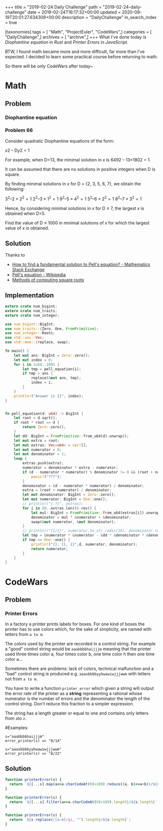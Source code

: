 +++
title = "2019-02-24 Daily Challenge"
path = "2019-02-24-daily-challenge"
date = 2019-02-24T16:17:32+00:00
updated = 2020-09-19T20:01:27.634309+00:00
description = "DailyChallenge"
in_search_index = true

[taxonomies]
tags = [ "Math", "ProjectEuler", "CodeWars",]
categories = [ "DailyChallenge",]
archives = [ "archive",]
+++
What I've done today is *Diophantine equation* in *Rust* and *Printer Errors* in *JavaScript*.

BTW, I found math became more and more difficult, far more than I've expected. I decided to learn some practical course before returning to math.

So there will be only CodeWars after today~

<!--more-->

# Math

## Problem

### Diophantine equation

### Problem 66

Consider quadratic Diophantine equations of the form:

*x*2 – D*y*2 = 1

For example, when D=13, the minimal solution in *x* is 6492 – 13×1802 = 1.

It can be assumed that there are no solutions in positive integers when D is square.

By finding minimal solutions in *x* for D = {2, 3, 5, 6, 7}, we obtain the following:

$3^2 – 2×2^2 = 1$
$2^2 – 3×1^2 = 1$
$9^2 – 5×4^2 = 1$
$5^2 – 6×2^2 = 1$
$8^2 – 7×3^2 = 1$

Hence, by considering minimal solutions in *x* for D ≤ 7, the largest *x* is obtained when D=5.

Find the value of D ≤ 1000 in minimal solutions of *x* for which the largest value of *x* is obtained.

## Solution

Thanks to

- [How to find a fundamental solution to Pell's equation? - Mathematics Stack Exchange](https://math.stackexchange.com/questions/1045127/how-to-find-a-fundamental-solution-to-pells-equation)
- [Pell's equation - Wikipedia](https://en.wikipedia.org/wiki/Pell%27s_equation#Solutions)
- [Methods of computing square roots](https://en.wikipedia.org/wiki/Methods_of_computing_square_roots#Continued_fraction_expansion)

## Implementation

```rust
extern crate num_bigint;
extern crate num_traits;
extern crate num_integer;

use num_bigint::BigInt;
use num_traits::{Zero, One, FromPrimitive};
use num_integer::Roots;
use std::vec::Vec;
use std::mem::{replace, swap};

fn main() {
    let mut ans: BigInt = Zero::zero();
    let mut index = 0;
    for i in 1u64..1001 {
        let tmp = pell_equation(i);
        if tmp > ans {
            replace(&mut ans, tmp);
            index = i;
        }
    }
    println!("Answer is {}", index);
}


fn pell_equation(d: u64) -> BigInt {
    let root = d.sqrt();
    if root * root == d {
        return Zero::zero();
    }
    let dd: BigInt = FromPrimitive::from_u64(d).unwrap();
    let mut extra = root;
    let mut extras: Vec<u64> = vec![];
    let mut numerator = 0;
    let mut denominator = 1;
    loop {
        extras.push(extra);
        numerator = denominator * extra - numerator;
        if (d - numerator * numerator) % denominator != 0 && (root + numerator) % denominator != 0 {
            panic!("???");
        }
        denominator = (d - numerator * numerator) / denominator;
        extra = (root + numerator) / denominator;
        let mut denominator: BigInt = Zero::zero();
        let mut numerator: BigInt = One::one();
        // println!("{:?}", extras);
        for i in (0..extras.len()).rev() {
            let mul: BigInt = FromPrimitive::from_u64(extras[i]).unwrap();
            denominator = mul * &numerator + &denominator;
            swap(&mut numerator, &mut denominator);
        }
        // println!("{}/{}", numerator.to_str_radix(10), denominator.to_str_radix(10));
        let tmp = &numerator * &numerator - &dd * &denominator * &denominator;
        if tmp == One::one() {
            println!("{}, {}, {}",d, numerator, denominator);
            return numerator;
        }
    }
}
```

# CodeWars

## Problem

### Printer Errors

In a factory a printer prints labels for boxes. For one kind of boxes the printer has to use colors which, for the sake of simplicity, are named with letters from `a to m`.

The colors used by the printer are recorded in a control string. For example a "good" control string would be `aaabbbbhaijjjm` meaning that the printer used three times color a, four times color b, one time color h then one time color a...

Sometimes there are problems: lack of colors, technical malfunction and a "bad" control string is produced e.g. `aaaxbbbbyyhwawiwjjjwwm` with letters not from `a to m`.

You have to write a function `printer_error` which given a string will output the error rate of the printer as a **string** representing a rational whose numerator is the number of errors and the denominator the length of the control string. Don't reduce this fraction to a simpler expression.

The string has a length greater or equal to one and contains only letters from `a`to `z`.

\#Examples:

```
s="aaabbbbhaijjjm"
error_printer(s) => "0/14"

s="aaaxbbbbyyhwawiwjjjwwm"
error_printer(s) => "8/22"
```
## Solution

```js
function printerError(s) {
  return `${[...s].map(a=>a.charCodeAt(0)>109).reduce((a, b)=>a+b)}/${s.length}`;
}

function printerError(s) {
  return `${[...s].filter(a=>a.charCodeAt(0)>109).length}/${s.length}`;
}

function printerError(s) {
  return `${s.replace(/[a-m]/gi, "").length}/${s.length}`;
}
```